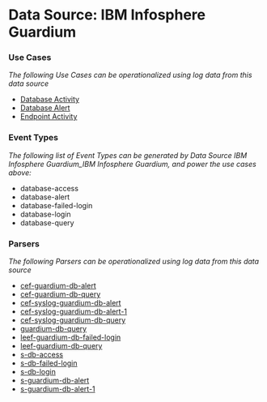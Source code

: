 Data Source: IBM Infosphere Guardium
====================================

### Use Cases

_The following Use Cases can be operationalized using log data from this data source_

* [Database Activity](usecase_database_activity.md)
* [Database Alert](usecase_database_alert.md)
* [Endpoint Activity](usecase_endpoint_activity.md)


### Event Types

_The following list of Event Types can be generated by Data Source IBM Infosphere Guardium_IBM Infosphere Guardium, and power the use cases above:_

- database-access
- database-alert
- database-failed-login
- database-login
- database-query


### Parsers

_The following Parsers can be operationalized using log data from this data source_

* [cef-guardium-db-alert](parserContent_cef-guardium-db-alert.md)
* [cef-guardium-db-query](parserContent_cef-guardium-db-query.md)
* [cef-syslog-guardium-db-alert](parserContent_cef-syslog-guardium-db-alert.md)
* [cef-syslog-guardium-db-alert-1](parserContent_cef-syslog-guardium-db-alert-1.md)
* [cef-syslog-guardium-db-query](parserContent_cef-syslog-guardium-db-query.md)
* [guardium-db-query](parserContent_guardium-db-query.md)
* [leef-guardium-db-failed-login](parserContent_leef-guardium-db-failed-login.md)
* [leef-guardium-db-query](parserContent_leef-guardium-db-query.md)
* [s-db-access](parserContent_s-db-access.md)
* [s-db-failed-login](parserContent_s-db-failed-login.md)
* [s-db-login](parserContent_s-db-login.md)
* [s-guardium-db-alert](parserContent_s-guardium-db-alert.md)
* [s-guardium-db-alert-1](parserContent_s-guardium-db-alert-1.md)
